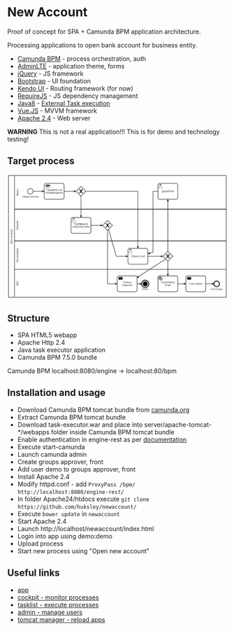 # New Account

Proof of concept for SPA + Camunda BPM application architecture.

Processing applications to open bank account for business entity.

  * [Camunda BPM](https://camunda.org/) - process orchestration, auth
  * [AdminLTE](https://almsaeedstudio.com/themes/AdminLTE/index2.html) - application theme, forms
  * [jQuery](https://jquery.com/) - JS framework
  * [Bootstrap](http://getbootstrap.com/) - UI foundation
  * [Kendo UI](http://www.telerik.com/kendo-ui/open-source-core) - Routing framework (for now)
  * [RequireJS](http://requirejs.org/) - JS dependency management
  * [Java8](http://www.oracle.com/technetwork/java/javase/downloads/index.html) - [External Task execution](https://docs.camunda.org/manual/7.4/user-guide/process-engine/external-tasks/)
  * [Vue.JS](https://vuejs.org/v2/guide/) - MVVM framework
  * [Apache 2.4](http://httpd.apache.org/) - Web server
  
**WARNING** This is not a real application!!! This is for demo and technology testing!

## Target process

![Image of process](process/newaccount.png)

## Structure

  * SPA HTML5 webapp
  * Apache Http 2.4
  * Java task executor application
  * Camunda BPM 7.5.0 bundle
  
Camunda BPM localhost:8080/engine -> localhost:80/bpm

## Installation and usage

  * Download Camunda BPM tomcat bundle from [camunda.org](https://camunda.org/download/)
  * Extract Camunda BPM tomcat bundle 
  * Download task-executor.war and place into server/apache-tomcat-*/webapps folder inside Camunda BPM tomcat bundle
  * Enable authentication in engine-rest as per [documentation](https://docs.camunda.org/manual/7.5/reference/rest/overview/authentication/)
  * Execute start-camunda
  * Launch camunda admin
  * Create groups approver, front
  * Add user demo to groups approver, front
  * Install Apache 2.4
  * Modify httpd.conf - add ``ProxyPass /bpm/ http://localhost:8080/engine-rest/``
  * In folder Apache24/htdocs execute ``git clone https://github.com/huksley/newaccount/``
  * Execute ``bower update`` in ``newaccount``
  * Start Apache 2.4
  * Launch http://localhost/newaccount/index.html
  * Login into app using demo:demo
  * Upload process
  * Start new process using "Open new account"
  
## Useful links

  * [app](http://localhost/newaccount/index.html)
  * [cockpit - monitor processes](http://localhost:8080/camunda/app/cockpit/)
  * [tasklist - execute processes](http://localhost:8080/camunda/app/tasklist/)
  * [admin - manage users](http://localhost:8080/camunda/app/admin/)
  * [tomcat manager - reload apps](http://localhost:8080/manager/html)
  

